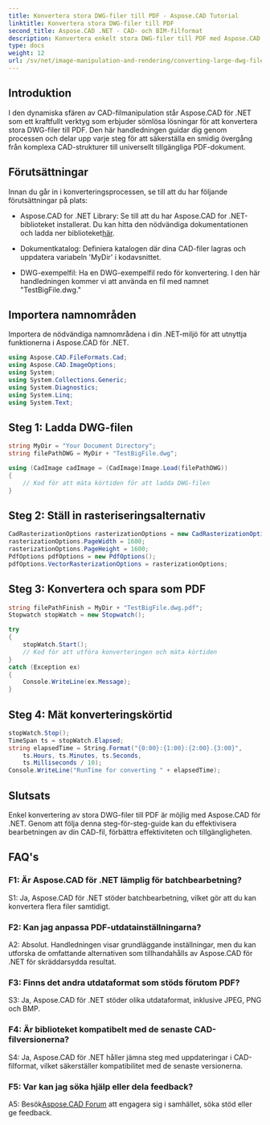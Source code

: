 ```yaml
---
title: Konvertera stora DWG-filer till PDF - Aspose.CAD Tutorial
linktitle: Konvertera stora DWG-filer till PDF
second_title: Aspose.CAD .NET - CAD- och BIM-filformat
description: Konvertera enkelt stora DWG-filer till PDF med Aspose.CAD för .NET. Effektivisera dina CAD-processer med denna steg-för-steg handledning.
type: docs
weight: 12
url: /sv/net/image-manipulation-and-rendering/converting-large-dwg-files-to-pdf/
---
```

## Introduktion

I den dynamiska sfären av CAD-filmanipulation står Aspose.CAD för .NET som ett kraftfullt verktyg som erbjuder sömlösa lösningar för att konvertera stora DWG-filer till PDF. Den här handledningen guidar dig genom processen och delar upp varje steg för att säkerställa en smidig övergång från komplexa CAD-strukturer till universellt tillgängliga PDF-dokument.

## Förutsättningar

Innan du går in i konverteringsprocessen, se till att du har följande förutsättningar på plats:

- Aspose.CAD for .NET Library: Se till att du har Aspose.CAD for .NET-biblioteket installerat. Du kan hitta den nödvändiga dokumentationen och ladda ner biblioteket[här](https://reference.aspose.com/cad/net/).

- Dokumentkatalog: Definiera katalogen där dina CAD-filer lagras och uppdatera variabeln 'MyDir' i kodavsnittet.

- DWG-exempelfil: Ha en DWG-exempelfil redo för konvertering. I den här handledningen kommer vi att använda en fil med namnet "TestBigFile.dwg."

## Importera namnområden

Importera de nödvändiga namnområdena i din .NET-miljö för att utnyttja funktionerna i Aspose.CAD för .NET.

```csharp
using Aspose.CAD.FileFormats.Cad;
using Aspose.CAD.ImageOptions;
using System;
using System.Collections.Generic;
using System.Diagnostics;
using System.Linq;
using System.Text;
```

## Steg 1: Ladda DWG-filen

```csharp
string MyDir = "Your Document Directory";
string filePathDWG = MyDir + "TestBigFile.dwg";

using (CadImage cadImage = (CadImage)Image.Load(filePathDWG))
{
    // Kod för att mäta körtiden för att ladda DWG-filen
}
```

## Steg 2: Ställ in rasteriseringsalternativ

```csharp
CadRasterizationOptions rasterizationOptions = new CadRasterizationOptions();
rasterizationOptions.PageWidth = 1600;
rasterizationOptions.PageHeight = 1600;
PdfOptions pdfOptions = new PdfOptions();
pdfOptions.VectorRasterizationOptions = rasterizationOptions;
```

## Steg 3: Konvertera och spara som PDF

```csharp
string filePathFinish = MyDir + "TestBigFile.dwg.pdf";
Stopwatch stopWatch = new Stopwatch();

try
{
    stopWatch.Start();
    // Kod för att utföra konverteringen och mäta körtiden
}
catch (Exception ex)
{
    Console.WriteLine(ex.Message);
}
```

## Steg 4: Mät konverteringskörtid

```csharp
stopWatch.Stop();
TimeSpan ts = stopWatch.Elapsed;
string elapsedTime = String.Format("{0:00}:{1:00}:{2:00}.{3:00}",
    ts.Hours, ts.Minutes, ts.Seconds,
    ts.Milliseconds / 10);
Console.WriteLine("RunTime for converting " + elapsedTime);
```

## Slutsats

Enkel konvertering av stora DWG-filer till PDF är möjlig med Aspose.CAD för .NET. Genom att följa denna steg-för-steg-guide kan du effektivisera bearbetningen av din CAD-fil, förbättra effektiviteten och tillgängligheten.

## FAQ's

### F1: Är Aspose.CAD för .NET lämplig för batchbearbetning?

S1: Ja, Aspose.CAD för .NET stöder batchbearbetning, vilket gör att du kan konvertera flera filer samtidigt.

### F2: Kan jag anpassa PDF-utdatainställningarna?

A2: Absolut. Handledningen visar grundläggande inställningar, men du kan utforska de omfattande alternativen som tillhandahålls av Aspose.CAD för .NET för skräddarsydda resultat.

### F3: Finns det andra utdataformat som stöds förutom PDF?

S3: Ja, Aspose.CAD för .NET stöder olika utdataformat, inklusive JPEG, PNG och BMP.

### F4: Är biblioteket kompatibelt med de senaste CAD-filversionerna?

S4: Ja, Aspose.CAD för .NET håller jämna steg med uppdateringar i CAD-filformat, vilket säkerställer kompatibilitet med de senaste versionerna.

### F5: Var kan jag söka hjälp eller dela feedback?

 A5: Besök[Aspose.CAD Forum](https://forum.aspose.com/c/cad/19) att engagera sig i samhället, söka stöd eller ge feedback.